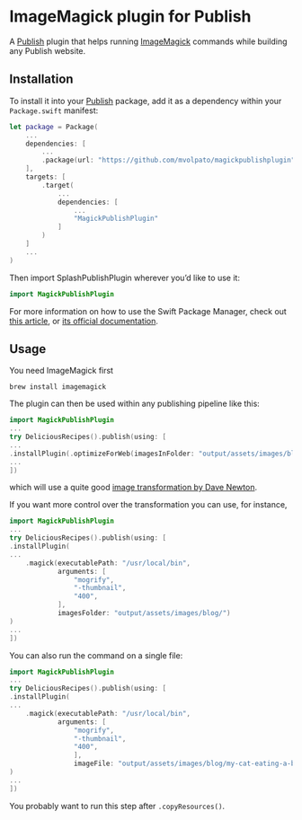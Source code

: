 # ImageMagick plugin for Publish

A [Publish](https://github.com/johnsundell/publish) plugin that helps running [ImageMagick](https://imagemagick.org) 
commands while building any Publish website.

## Installation

To install it into your [Publish](https://github.com/johnsundell/publish) package, add it as a dependency within your `Package.swift` manifest:

```swift
let package = Package(
    ...
    dependencies: [
        ...
        .package(url: "https://github.com/mvolpato/magickpublishplugin", from: "0.1.0")
    ],
    targets: [
        .target(
            ...
            dependencies: [
                ...
                "MagickPublishPlugin"
            ]
        )
    ]
    ...
)
```

Then import SplashPublishPlugin wherever you’d like to use it:

```swift
import MagickPublishPlugin
```

For more information on how to use the Swift Package Manager, check out [this article](https://www.swiftbysundell.com/articles/managing-dependencies-using-the-swift-package-manager), or [its official documentation](https://github.com/apple/swift-package-manager/tree/master/Documentation).

## Usage

You need ImageMagick first

```
brew install imagemagick
```

The plugin can then be used within any publishing pipeline like this:

```swift
import MagickPublishPlugin
...
try DeliciousRecipes().publish(using: [
...
.installPlugin(.optimizeForWeb(imagesInFolder: "output/assets/images/blog/"))
...
])
```

which will use a quite good [image transformation by Dave Newton](https://www.smashingmagazine.com/2015/06/efficient-image-resizing-with-imagemagick/). 

If you want more control over the transformation you can use, for instance,

```swift
import MagickPublishPlugin
...
try DeliciousRecipes().publish(using: [
.installPlugin(
...
    .magick(executablePath: "/usr/local/bin", 
            arguments: [
                "mogrify",
                "-thumbnail",
                "400",
            ], 
            imagesFolder: "output/assets/images/blog/")
)
...
])
```

You can also run the command on a single file:

```swift
import MagickPublishPlugin
...
try DeliciousRecipes().publish(using: [
.installPlugin(
...
    .magick(executablePath: "/usr/local/bin", 
            arguments: [
                "mogrify",
                "-thumbnail",
                "400",
                ], 
                imageFile: "output/assets/images/blog/my-cat-eating-a-burrito.jpg")
)
...
])
```

You probably want to run this step after `.copyResources()`.
